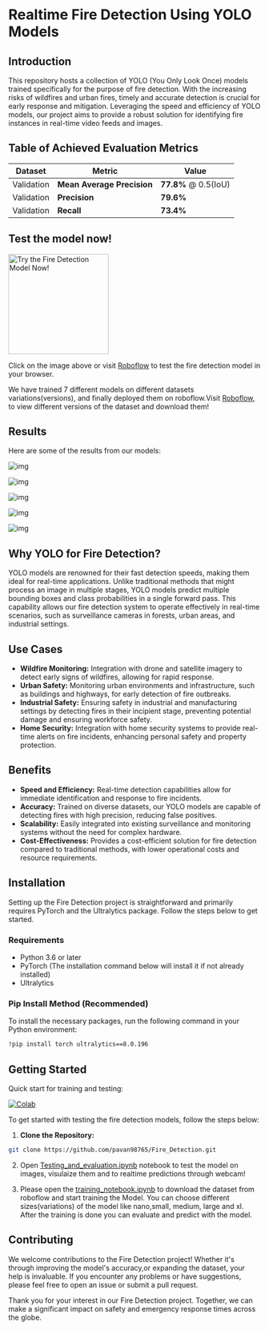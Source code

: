 # Realtime Fire Detection Using YOLO Models

## Introduction

This repository hosts a collection of YOLO (You Only Look Once) models trained specifically for the purpose of fire detection. With the increasing risks of wildfires and urban fires, timely and accurate detection is crucial for early response and mitigation. Leveraging the speed and efficiency of YOLO models, our project aims to provide a robust solution for identifying fire instances in real-time video feeds and images.

## Table of Achieved Evaluation Metrics

| Dataset    | Metric                     | Value                |
| ---------- | -------------------------- | -------------------- |
| Validation | **Mean Average Precision** | **77.8%** @ 0.5(IoU) |
| Validation | **Precision**              | **79.6%**            |
| Validation | **Recall**                 | **73.4%**            |

## Test the model now!

<a href="https://universe.roboflow.com/vision-zz6rk/fire_detector-g4lir/model/7">
    <img src="results/data/roboflow.png" alt="Try the Fire Detection Model Now!" width="200" />
</a>

Click on the image above or visit [Roboflow](https://universe.roboflow.com/vision-zz6rk/fire_detector-g4lir/model/7) to test the fire detection model in your browser.

We have trained 7 different models on different datasets variations(versions), and finally deployed them on roboflow.Visit [Roboflow](https://universe.roboflow.com/vision-zz6rk/fire_detector-g4lir/dataset/7), to view different versions of the dataset and download them!

## Results

Here are some of the results from our models:

![img](results/WhatsApp-Video-2024-01-12-at-18_01_23_mp4-178_jpg.rf.ff61dada9f2456f133e3713a84ddafe4.jpg)

![img](results/Img_1871_jpg.rf.df44efd28f4554e0336d85ed0b128c58.jpg)

![img](results/Img_537_jpg.rf.0d7f851636725e141512c484caeb2d53.jpg)

![img](results/new_fire_fire-538_png_jpg.rf.a0a8afd83ed3d773494b3da41d6e390b.jpg)

![img](results/WEBFire1221_jpg.rf.9b9e98e6c9efb8c16d6e3d5947e93405.jpg)

## Why YOLO for Fire Detection?

YOLO models are renowned for their fast detection speeds, making them ideal for real-time applications. Unlike traditional methods that might process an image in multiple stages, YOLO models predict multiple bounding boxes and class probabilities in a single forward pass. This capability allows our fire detection system to operate effectively in real-time scenarios, such as surveillance cameras in forests, urban areas, and industrial settings.

## Use Cases

- **Wildfire Monitoring:** Integration with drone and satellite imagery to detect early signs of wildfires, allowing for rapid response.
- **Urban Safety:** Monitoring urban environments and infrastructure, such as buildings and highways, for early detection of fire outbreaks.
- **Industrial Safety:** Ensuring safety in industrial and manufacturing settings by detecting fires in their incipient stage, preventing potential damage and ensuring workforce safety.
- **Home Security:** Integration with home security systems to provide real-time alerts on fire incidents, enhancing personal safety and property protection.

## Benefits

- **Speed and Efficiency:** Real-time detection capabilities allow for immediate identification and response to fire incidents.
- **Accuracy:** Trained on diverse datasets, our YOLO models are capable of detecting fires with high precision, reducing false positives.
- **Scalability:** Easily integrated into existing surveillance and monitoring systems without the need for complex hardware.
- **Cost-Effectiveness:** Provides a cost-efficient solution for fire detection compared to traditional methods, with lower operational costs and resource requirements.

## Installation

Setting up the Fire Detection project is straightforward and primarily requires PyTorch and the Ultralytics package. Follow the steps below to get started.

### Requirements

- Python 3.6 or later
- PyTorch (The installation command below will install it if not already installed)
- Ultralytics

### Pip Install Method (Recommended)

To install the necessary packages, run the following command in your Python environment:

```bash
!pip install torch ultralytics==8.0.196
```

## Getting Started

Quick start for training and testing:

[![Colab](https://colab.research.google.com/assets/colab-badge.svg)](https://colab.research.google.com/drive/1LivJRxLtOFb4fsJ7NAvJtoAVaEuVw8dM?usp=sharing)

To get started with testing the fire detection models, follow the steps below:

1. **Clone the Repository:**

```bash
git clone https://github.com/pavan98765/Fire_Detection.git
```

2. Open [Testing_and_evaluation.ipynb](Code/Testing_and_evaluation.ipynb) notebook to test the model on images, visulaize them and to realtime predictions through webcam!

3. Please open the [training_notebook.ipynb](Code/Training.py) to download the dataset from roboflow and start training the Model. You can choose different sizes(variations) of the model like nano,small, medium, large and xl. After the training is done you can evaluate and predict with the model.

## Contributing

We welcome contributions to the Fire Detection project! Whether it's through improving the model's accuracy,or expanding the dataset, your help is invaluable. If you encounter any problems or have suggestions, please feel free to open an issue or submit a pull request.

Thank you for your interest in our Fire Detection project. Together, we can make a significant impact on safety and emergency response times across the globe.
